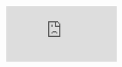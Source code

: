 <div class='embed-container'><iframe src='http://www.youtube.com/embed/aY0GqI-_jb4?showinfo=0' frameborder='0' allowfullscreen></iframe></div>
